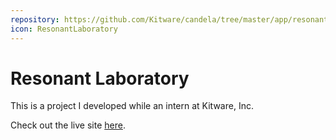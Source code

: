 ```yaml
---
repository: https://github.com/Kitware/candela/tree/master/app/resonant-laboratory
icon: ResonantLaboratory
---
```

# Resonant Laboratory
This is a project I developed while an intern at Kitware, Inc.

Check out the live site [here](https://resonantlab.kitware.com/).
